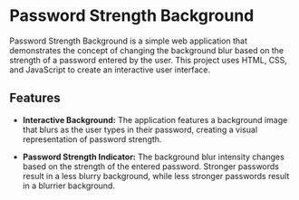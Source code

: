 # Password Strength Background

Password Strength Background is a simple web application that demonstrates the concept of changing the background blur based on the strength of a password entered by the user. This project uses HTML, CSS, and JavaScript to create an interactive user interface.


## Features

- **Interactive Background:** The application features a background image that blurs as the user types in their password, creating a visual representation of password strength.

- **Password Strength Indicator:** The background blur intensity changes based on the strength of the entered password. Stronger passwords result in a less blurry background, while less stronger passwords result in a blurrier background.

